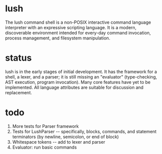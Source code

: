 lush
====

The lush command shell is a non-POSIX interactive command language interpreter with an expressive scripting language.  It is a modern, discoverable environment intended for every-day command invocation, process management, and filesystem manipulation.

status
======

lush is in the early stages of initial development.  It has the framework for a shell, a lexer, and a parser; it is still missing an "evaluator" (type-checking, AST execution, program invocation).  Many core features have yet to be implemented.  All language attributes are suitable for discussion and replacement.

todo
====

1. More tests for Parser framework
1. Tests for LushParser -- specifically, blocks, commands, and statement terminators (by newline, semicolon, or end of block)
1. Whitespace tokens -- add to lexer and parser
1. Evaluator: run basic commands
